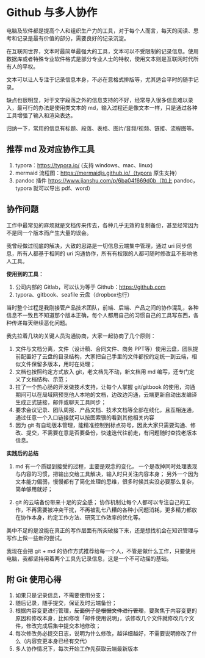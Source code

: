 # Github 与多人协作



电脑及软件都是提高个人和组织生产力的工具，对于每个人而言，每天的阅读、思考和记录是最有价值的部分，需要良好的记录沉淀。

在互联网世界，文本时最简单最强大的工具，文本可以不受限制的记录信息。使用数据库或者特殊专业软件格式是部分专业人士的特权，使用文本则是互联网时代所有人的平权。

文本可以让人专注于记录信息本身，不必在意格式排版等，尤其适合平时的随手记录。

缺点也很明显，对于文字段落之外的信息支持的不好，经常导入很多信息难以录入，最可行的办法是使用类文本的 md，输入过程还是像文本一样，只是通过各种工具增强了输入和渲染表达。

归纳一下，常用的信息有标题、段落、表格、图片/音频/视频、链接、流程图等。



## 推荐 md 及对应协作工具

1.   typora：https://typora.io/ (支持 windows、mac、linux)
2.   mermaid 流程图：https://mermaidjs.github.io/（typora 原生支持）
3.   pandoc 插件 https://www.jianshu.com/p/6ba04f669d0b（加上 pandoc，typora 就可以导出 pdf、word）





## 协作问题

工作中最常见的麻烦就是文档传来传去，各种几乎无效的复制备份，甚至经常因为不是同一个版本而产生大量的误会。

我曾经做过彻底的解决，大致的思路是一切信息云端集中管理，通过 uri 同步信息，所有人都基于相同的 uri 沟通协作，所有有权限的人都可随时修改且不影响他人工具。

**使用到的工具**：

1.   公司内部的 Gitlab，可以认为等于 Github：https://github.com
2.   typora、gitbook、seafile 云盘（dropbox也行）



当时整个过程是我刚接管产品技术团队，前端、后端、产品之间的协作混乱，各种信息不一致且不知道那个版本正确，每个人都用自己的习惯自己的工具写东西，各种传递每天继续恶化问题。

我先拉着几块的关键人员沟通协商，大家一起协商了几个原则：

1.   文件与文档分离，文件（设计稿、合同文件、商务 PPT等）使用云盘，团队提前配置好了云盘的目录结构，大家把自己手里的文件都按约定统一到云端，相似文件保留多版本，用时在处理；
2.   文档也按照约定方式放入 git，老文档先不动，新文档用 md 编写，还专门定义了文档结构、示范；
3.   拉了一个热心肠的开发做技术支持，让每个人掌握 git/gitbook 的使用，沟通期间可以在局域网预览他人本地的文档，边改边沟通，云端更新自动出发编译生成正式链接，邮件或聊天工具同步；
4.   要求会议记录、团队周报、产品文档、技术文档等全部在线化，且互相连通，通过任意一个入口链接就可以按图索骥的看到其他相关内容
5.   因为 git 有自动版本管理，能精准控制到标点符号，因此大家只需要沟通、修改、提交，不需要在意是否要备份，快速迭代往前走，有问题随时查找老版本信息。



**实践后的总结**

1.   md 有一个质疑到接受的过程，主要是观念的变化，
     一个是改掉同时处理表现与内容的习惯，把输出交给工具解决，输入时只关注内容本身；
     另外一个因为文本能力偏弱，慢慢都有了简化处理的思维，很多时候其实没必要那么复杂，简单够用就好；

2.   git 的云端备份带来十足的安全感；
     协作机制让每个人都可以专注自己的工作，不再需要被冲突干扰，不再被乱七八糟的各种小问题消耗，更多精力都放在协作本身，约定工作方法、研究工作效率的优化等。

     

美中不足的是没能在真正的写作层面有所突破接下来，还是想找机会在知识管理与写作上做一些新的尝试。



我现在会把 git + md 的协作方式推荐给每一个人，不管是做什么工作，只要使用电脑，我都坚持用着两个工具先记录信息，这是一个不可动摇的基础。





## 附 Git 使用心得

1.   如果只是记录信息，不需要使用分支；
2.   随后记录，随手提交，保证及时云端备份；
3.   根据内容变更进行管理，<del>反面例子是根据文件进行管理</del>，要聚焦于内容变更的原因和修改本身，比如修改「邮件使用说明」，该修改几个文件就修改几个文件，修改完成后集中提交本地修改；
3.   每次修改务必提交日志，说明为什么修改，越详细越好，不需要说明修改了什么（内容变更本身已经有交代）
3.   多人协作情况下，每次开始工作先获取云端最新版本